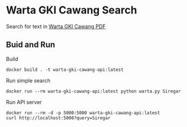 # Warta GKI Cawang Search

Search for text in [Warta GKI Cawang PDF](http://gki-cawang.org/category/media/warta-jemaat/)

## Buid and Run

Build

```
docker build . -t warta-gki-cawang-api:latest
```

Run simple search

```
docker run --rm warta-gki-cawang-api:latest python warta.py Siregar
```

Run API server

```
docker run --rm -d -p 5000:5000 warta-gki-cawang-api:latest
curl http://localhost:5000?query=Siregar
```

